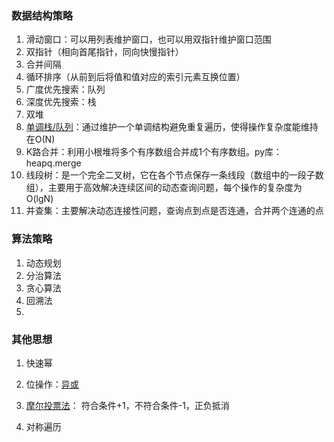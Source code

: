 ### 数据结构策略

1. 滑动窗口：可以用列表维护窗口，也可以用双指针维护窗口范围
3. 双指针（相向首尾指针，同向快慢指针）
5. 合并间隔 
6. 循环排序（从前到后将值和值对应的索引元素互换位置）
7. 广度优先搜索：队列
8. 深度优先搜索：栈
9. 双堆
10. [单调栈/队列](https://leetcode-cn.com/explore/learn/card/queue-stack/218/stack-last-in-first-out-data-structure/879/)：通过维护一个单调结构避免重复遍历，使得操作复杂度能维持在O(N)
11. K路合并：利用小根堆将多个有序数组合并成1个有序数组。py库：heapq.merge
11. 线段树：是一个完全二叉树，它在各个节点保存一条线段（数组中的一段子数组），主要用于高效解决连续区间的动态查询问题，每个操作的复杂度为O(lgN)
13. 并查集：主要解决动态连接性问题，查询点到点是否连通，合并两个连通的点

### 算法策略

1. 动态规划
2. 分治算法
3. 贪心算法
4. 回溯法
5. 

### 其他思想

1. 快速幂

2. 位操作：[异或](https://leetcode-cn.com/problems/shu-zu-zhong-shu-zi-chu-xian-de-ci-shu-lcof/solution/zhi-chu-xian-yi-ci-de-shu-xi-lie-wei-yun-suan-by-a/)

3. [摩尔投票法](https://leetcode-cn.com/problems/shu-zu-zhong-chu-xian-ci-shu-chao-guo-yi-ban-de-shu-zi-lcof/)： 符合条件+1，不符合条件-1，正负抵消

4. 对称遍历

   









